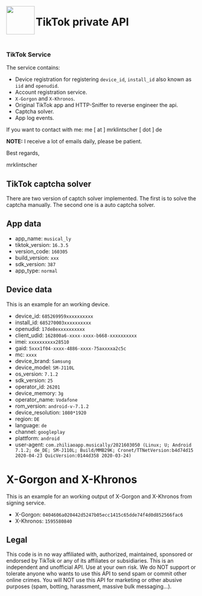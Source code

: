 <img src="http://mrklintscher.de/tiktok.png" width=75 align=left> <h1>TikTok private API</h1>
<br>

### TikTok Service

The service contains:

- Device registration for registering `device_id`, `install_id` also known as `iid` and `openudid`.
- Account registration service.
- `X-Gorgon` and `X-Khronos`.
- Original TikTok app and HTTP-Sniffer to reverse engineer the api.
- Captcha solver.
- App log events.

If you want to contact with me: me [ at ] mrklintscher [ dot ] de

**NOTE:** I receive a lot of emails daily, please be patient. 

Best regards,

mrklintscher

## TikTok captcha solver

There are two version of captch solver implemented. The first is to solve the captcha manually. The second one is a auto captcha solver.

## App data

- app_name: `musical_ly`
- tiktok_version: `16.3.5`
- version_code: `160305`
- build_version: `xxx`
- sdk_version: `387`
- app_type: `normal`

## Device data

This is an example for an working device.

- device_id: `685269959xxxxxxxxxx`
- install_id: `685270003xxxxxxxxxx`
- openudid: `17de8exxxxxxxxxx`
- client_udid: `162800a6-xxxx-xxxx-b668-xxxxxxxxxx`
- imei: `xxxxxxxxxx28510`
- gaid: `5xxx1f04-xxxx-4886-xxxx-75axxxxa2c5c`
- mc: `xxxx`
- device_brand: `Samsung`
- device_model: `SM-J110L`
- os_version: `7.1.2`
- sdk_version: `25`
- operator_id: `26201`
- device_memory: `3g`
- operator_name: `Vodafone`
- rom_version: `android-v-7.1.2`
- device_resolution: `1080*1920`
- region: `DE`
- language: `de`
- channel: `googleplay`
- plattform: `android`
- user-agent: `com.zhiliaoapp.musically/2021603050 (Linux; U; Android 7.1.2; de_DE; SM-J110L; Build/MMB29K; Cronet/TTNetVersion:b4d74d15 2020-04-23 QuicVersion:0144d358 2020-03-24)`

# X-Gorgon and X-Khronos

This is an example for an working output of X-Gorgon and X-Khronos from signing service.

- X-Gorgon: `0404606a020442d5247b05ecc1415c65dde74f4d0d852566fac6`
- X-Khronos: `1595580840`

## Legal

This code is in no way affiliated with, authorized, maintained, sponsored or endorsed by TikTok or any of its affiliates or subsidiaries. This is an independent and unofficial API. Use at your own risk. We do NOT support or tolerate anyone who wants to use this API to send spam or commit other online crimes. You will NOT use this API for marketing or other abusive purposes (spam, botting, harassment, massive bulk messaging...).
